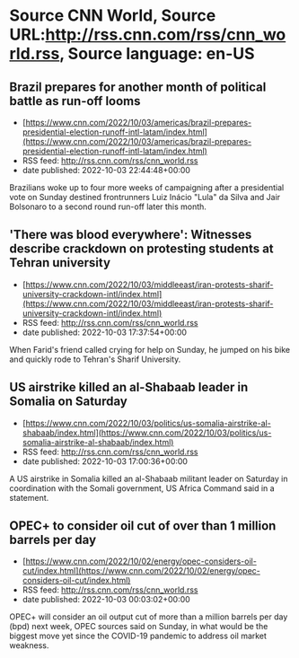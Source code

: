 # Source CNN World, Source URL:http://rss.cnn.com/rss/cnn_world.rss, Source language: en-US

## Brazil prepares for another month of political battle as run-off looms
 - [https://www.cnn.com/2022/10/03/americas/brazil-prepares-presidential-election-runoff-intl-latam/index.html](https://www.cnn.com/2022/10/03/americas/brazil-prepares-presidential-election-runoff-intl-latam/index.html)
 - RSS feed: http://rss.cnn.com/rss/cnn_world.rss
 - date published: 2022-10-03 22:44:48+00:00

Brazilians woke up to four more weeks of campaigning after a presidential vote on Sunday destined frontrunners Luiz Inácio "Lula" da Silva and Jair Bolsonaro to a second round run-off later this month.

## 'There was blood everywhere': Witnesses describe crackdown on protesting students at Tehran university
 - [https://www.cnn.com/2022/10/03/middleeast/iran-protests-sharif-university-crackdown-intl/index.html](https://www.cnn.com/2022/10/03/middleeast/iran-protests-sharif-university-crackdown-intl/index.html)
 - RSS feed: http://rss.cnn.com/rss/cnn_world.rss
 - date published: 2022-10-03 17:37:54+00:00

When Farid's friend called crying for help on Sunday, he jumped on his bike and quickly rode to Tehran's Sharif University.

## US airstrike killed an al-Shabaab leader in Somalia on Saturday
 - [https://www.cnn.com/2022/10/03/politics/us-somalia-airstrike-al-shabaab/index.html](https://www.cnn.com/2022/10/03/politics/us-somalia-airstrike-al-shabaab/index.html)
 - RSS feed: http://rss.cnn.com/rss/cnn_world.rss
 - date published: 2022-10-03 17:00:36+00:00

A US airstrike in Somalia killed an al-Shabaab militant leader on Saturday in coordination with the Somali government, US Africa Command said in a statement.

## OPEC+ to consider oil cut of over than 1 million barrels per day
 - [https://www.cnn.com/2022/10/02/energy/opec-considers-oil-cut/index.html](https://www.cnn.com/2022/10/02/energy/opec-considers-oil-cut/index.html)
 - RSS feed: http://rss.cnn.com/rss/cnn_world.rss
 - date published: 2022-10-03 00:03:02+00:00

OPEC+ will consider an oil output cut of more than a million barrels per day (bpd) next week, OPEC sources said on Sunday, in what would be the biggest move yet since the COVID-19 pandemic to address oil market weakness.
